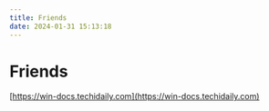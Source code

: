 ```yaml
---
title: Friends
date: 2024-01-31 15:13:18
---
```


# Friends

[https://win-docs.techidaily.com](https://win-docs.techidaily.com)